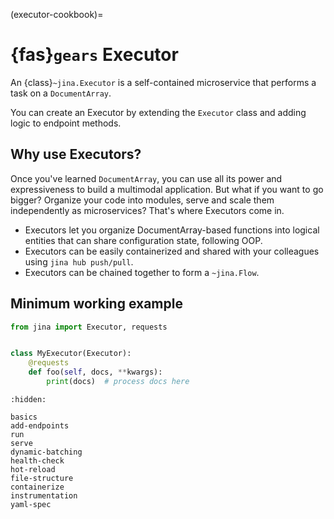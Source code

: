 (executor-cookbook)=
# {fas}`gears` Executor

An {class}`~jina.Executor` is a self-contained microservice that performs a task on a `DocumentArray`. 

You can create an Executor by extending the `Executor` class and adding logic to endpoint methods.

## Why use Executors?

Once you've learned `DocumentArray`, you can use all its power and expressiveness to build a multimodal application.
But what if you want to go bigger? Organize your code into modules, serve and scale them independently as microservices? That's where Executors come in.

- Executors let you organize DocumentArray-based functions into logical entities that can share configuration state, following OOP.
- Executors can be easily containerized and shared with your colleagues using `jina hub push/pull`.
- Executors can be chained together to form a `~jina.Flow`.

## Minimum working example

```python
from jina import Executor, requests


class MyExecutor(Executor):
    @requests
    def foo(self, docs, **kwargs):
        print(docs)  # process docs here
```



```{toctree}
:hidden:

basics
add-endpoints
run
serve
dynamic-batching
health-check
hot-reload
file-structure
containerize
instrumentation
yaml-spec
```
